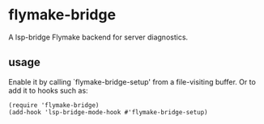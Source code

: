 # flymake-bridge

A lsp-bridge Flymake backend for server diagnostics.

## usage

Enable it by calling `flymake-bridge-setup' from a file-visiting buffer. Or to add it to hooks such as:

``` elisp
(require 'flymake-bridge)
(add-hook 'lsp-bridge-mode-hook #'flymake-bridge-setup)
```
